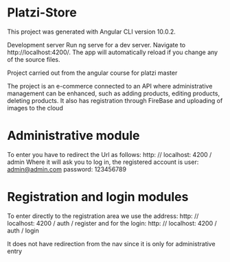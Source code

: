 # Platzi-Store
This project was generated with Angular CLI version 10.0.2.

Development server
Run ng serve for a dev server. Navigate to http://localhost:4200/. The app will automatically reload if you change any of the source files.

Project carried out from the angular course for platzi master

The project is an e-commerce connected to an API where administrative management can be enhanced, such as adding products, editing products, deleting products.
It also has registration through FireBase and uploading of images to the cloud

# Administrative module

To enter you have to redirect the Url as follows:
http: // localhost: 4200 / admin
Where it will ask you to log in, the registered account is
user:
admin@admin.com
password:
123456789

# Registration and login modules

To enter directly to the registration area we use the address:
http: // localhost: 4200 / auth / register
and for the login:
http: // localhost: 4200 / auth / login

It does not have redirection from the nav since it is only for administrative entry
